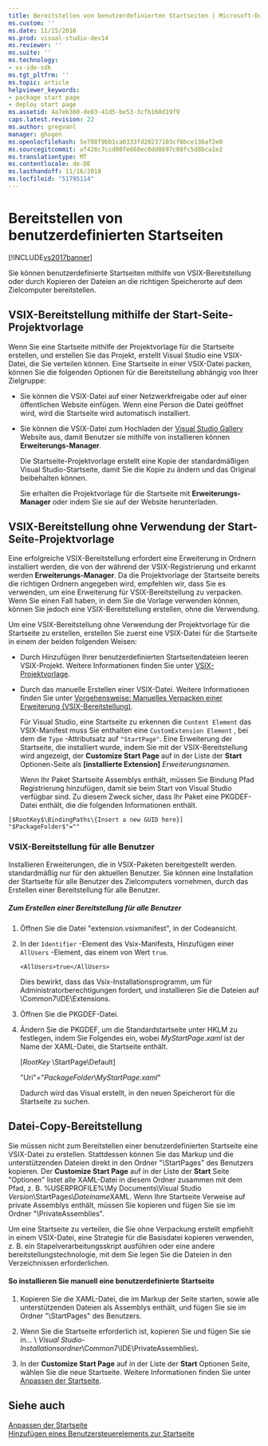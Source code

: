 ```yaml
---
title: Bereitstellen von benutzerdefinierten Startseiten | Microsoft-Dokumentation
ms.custom: ''
ms.date: 11/15/2016
ms.prod: visual-studio-dev14
ms.reviewer: ''
ms.suite: ''
ms.technology:
- vs-ide-sdk
ms.tgt_pltfrm: ''
ms.topic: article
helpviewer_keywords:
- package start page
- deploy start page
ms.assetid: 4a7eb360-de83-41d5-be53-3cfb160d19f9
caps.latest.revision: 22
ms.author: gregvanl
manager: ghogen
ms.openlocfilehash: 5e788f9bb1ca0333fd20237103cf6bce136af2e0
ms.sourcegitcommit: af428c7ccd007e668ec0dd8697c88fc5d8bca1e2
ms.translationtype: MT
ms.contentlocale: de-DE
ms.lasthandoff: 11/16/2018
ms.locfileid: "51795114"
---
```

# <a name="deploying-custom-start-pages"></a>Bereitstellen von benutzerdefinierten Startseiten
[!INCLUDE[vs2017banner](../includes/vs2017banner.md)]

Sie können benutzerdefinierte Startseiten mithilfe von VSIX-Bereitstellung oder durch Kopieren der Dateien an die richtigen Speicherorte auf dem Zielcomputer bereitstellen.  
  
## <a name="vsix-deployment-by-using-the-start-page-project-template"></a>VSIX-Bereitstellung mithilfe der Start-Seite-Projektvorlage  
 Wenn Sie eine Startseite mithilfe der Projektvorlage für die Startseite erstellen, und erstellen Sie das Projekt, erstellt Visual Studio eine VSIX-Datei, die Sie verteilen können. Eine Startseite in einer VSIX-Datei packen, können Sie die folgenden Optionen für die Bereitstellung abhängig von Ihrer Zielgruppe:  
  
- Sie können die VSIX-Datei auf einer Netzwerkfreigabe oder auf einer öffentlichen Website einfügen. Wenn eine Person die Datei geöffnet wird, wird die Startseite wird automatisch installiert.  
  
- Sie können die VSIX-Datei zum Hochladen der [Visual Studio Gallery](http://go.microsoft.com/fwlink/?LinkID=123847) Website aus, damit Benutzer sie mithilfe von installieren können **Erweiterungs-Manager**.  
  
  Die Startseite-Projektvorlage erstellt eine Kopie der standardmäßigen Visual Studio-Startseite, damit Sie die Kopie zu ändern und das Original beibehalten können.  
  
  Sie erhalten die Projektvorlage für die Startseite mit **Erweiterungs-Manager** oder indem Sie sie auf der Website herunterladen.  
  
## <a name="vsix-deployment-without-using-the-start-page-project-template"></a>VSIX-Bereitstellung ohne Verwendung der Start-Seite-Projektvorlage  
 Eine erfolgreiche VSIX-Bereitstellung erfordert eine Erweiterung in Ordnern installiert werden, die von der während der VSIX-Registrierung und erkannt werden **Erweiterungs-Manager**. Da die Projektvorlage der Startseite bereits die richtigen Ordnern angegeben wird, empfehlen wir, dass Sie es verwenden, um eine Erweiterung für VSIX-Bereitstellung zu verpacken. Wenn Sie einen Fall haben, in dem Sie die Vorlage verwenden können, können Sie jedoch eine VSIX-Bereitstellung erstellen, ohne die Verwendung.  
  
 Um eine VSIX-Bereitstellung ohne Verwendung der Projektvorlage für die Startseite zu erstellen, erstellen Sie zuerst eine VSIX-Datei für die Startseite in einem der beiden folgenden Weisen:  
  
- Durch Hinzufügen Ihrer benutzerdefinierten Startseitendateien leeren VSIX-Projekt. Weitere Informationen finden Sie unter [VSIX-Projektvorlage](../extensibility/vsix-project-template.md).  
  
- Durch das manuelle Erstellen einer VSIX-Datei. Weitere Informationen finden Sie unter [Vorgehensweise: Manuelles Verpacken einer Erweiterung (VSIX-Bereitstellung)](../misc/how-to-manually-package-an-extension-vsix-deployment.md).  
  
  Für Visual Studio, eine Startseite zu erkennen die `Content Element` das VSIX-Manifest muss Sie enthalten eine `CustomExtension Element` , bei dem die `Type` -Attributsatz auf `"StartPage"`. Eine Erweiterung der Startseite, die installiert wurde, indem Sie mit der VSIX-Bereitstellung wird angezeigt, der **Customize Start Page** auf in der Liste der **Start** Optionen-Seite als **[installierte Extension]** *Erweiterungsnamen*.  
  
  Wenn Ihr Paket Startseite Assemblys enthält, müssen Sie Bindung Pfad Registrierung hinzufügen, damit sie beim Start von Visual Studio verfügbar sind. Zu diesem Zweck sicher, dass Ihr Paket eine PKGDEF-Datei enthält, die die folgenden Informationen enthält.  
  
```  
[$RootKey$\BindingPaths\{Insert a new GUID here}]  
"$PackageFolder$"=""  
```  
  
### <a name="vsix-deployment-for-all-users"></a>VSIX-Bereitstellung für alle Benutzer  
 Installieren Erweiterungen, die in VSIX-Paketen bereitgestellt werden. standardmäßig nur für den aktuellen Benutzer. Sie können eine Installation der Startseite für alle Benutzer des Zielcomputers vornehmen, durch das Erstellen einer Bereitstellung für alle Benutzer.  
  
##### <a name="to-create-an-all-users-deployment"></a>Zum Erstellen einer Bereitstellung für alle Benutzer  
  
1.  Öffnen Sie die Datei "extension.vsixmanifest", in der Codeansicht.  
  
2.  In der `Identifier` -Element des Vsix-Manifests, Hinzufügen einer `AllUsers` -Element, das einem von Wert `true`.  
  
    ```  
    <AllUsers>true</AllUsers>  
    ```  
  
     Dies bewirkt, dass das Vsix-Installationsprogramm, um für Administratorberechtigungen fordert, und installieren Sie die Dateien auf \Common7\IDE\Extensions.  
  
3.  Öffnen Sie die PKGDEF-Datei.  
  
4.  Ändern Sie die PKGDEF, um die Standardstartseite unter HKLM zu festlegen, indem Sie Folgendes ein, wobei *MyStartPage.xaml* ist der Name der XAML-Datei, die Startseite enthält.  
  
     [$RootKey$ \StartPage\Default]  
  
     "Uri"="$PackageFolder$\\*MyStartPage.xaml*"  
  
     Dadurch wird das Visual erstellt, in den neuen Speicherort für die Startseite zu suchen.  
  
## <a name="file-copy-deployment"></a>Datei-Copy-Bereitstellung  
 Sie müssen nicht zum Bereitstellen einer benutzerdefinierten Startseite eine VSIX-Datei zu erstellen. Stattdessen können Sie das Markup und die unterstützenden Dateien direkt in den Ordner "\StartPages\" des Benutzers kopieren. Der **Customize Start Page** auf in der Liste der **Start** Seite "Optionen" listet alle XAML-Datei in diesem Ordner zusammen mit dem Pfad, z. B. %USERPROFILE%\My Documents\Visual Studio  *Version*\StartPages\\*Dateiname*XAML. Wenn Ihre Startseite Verweise auf private Assemblys enthält, müssen Sie kopieren und fügen Sie sie im Ordner "\PrivateAssemblies\".  
  
 Um eine Startseite zu verteilen, die Sie ohne Verpackung erstellt empfiehlt in einem VSIX-Datei, eine Strategie für die Basisdatei kopieren verwenden, z. B. ein Stapelverarbeitungsskript ausführen oder eine andere bereitstellungstechnologie, mit dem Sie legen Sie die Dateien in den Verzeichnissen erforderlichen.  
  
#### <a name="to-manually-install-a-custom-start-page"></a>So installieren Sie manuell eine benutzerdefinierte Startseite  
  
1.  Kopieren Sie die XAML-Datei, die im Markup der Seite starten, sowie alle unterstützenden Dateien als Assemblys enthält, und fügen Sie sie im Ordner "\StartPages\" des Benutzers.  
  
2.  Wenn Sie die Startseite erforderlich ist, kopieren Sie und fügen Sie sie in... \\ *Visual Studio-Installationsordner*\Common7\IDE\PrivateAssemblies\\.  
  
3.  In der **Customize Start Page** auf in der Liste der **Start** Optionen Seite, wählen Sie die neue Startseite. Weitere Informationen finden Sie unter [Anpassen der Startseite](../ide/customizing-the-start-page-for-visual-studio.md).  
  
## <a name="see-also"></a>Siehe auch  
 [Anpassen der Startseite](../ide/customizing-the-start-page-for-visual-studio.md)   
 [Hinzufügen eines Benutzersteuerelements zur Startseite](../extensibility/adding-user-control-to-the-start-page.md)

